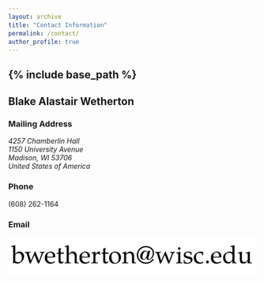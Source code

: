 ```yaml
---
layout: archive
title: "Contact Information"
permalink: /contact/
author_profile: true
---
```


{% include base_path %}
----

## Blake Alastair Wetherton

### Mailing Address

<address>
  4257 Chamberlin Hall<br /> 1150 University Avenue<br /> Madison, WI 53706<br /> United States of America
</address>

### Phone

(608) 262-1164

### Email

<img src="/images/email.png" alt="email">
